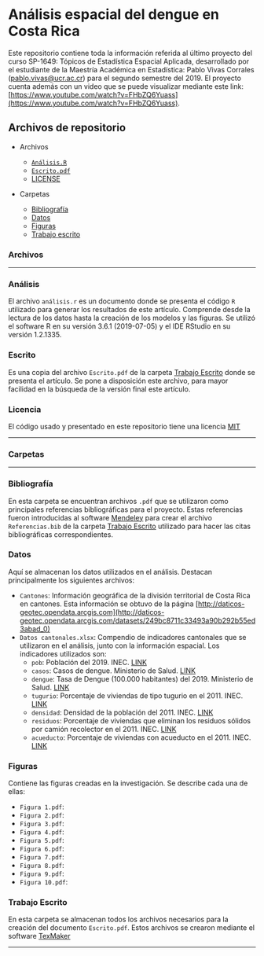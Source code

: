 # Análisis espacial del dengue en Costa Rica 

Este repositorio contiene toda la información referida al último proyecto del curso SP-1649: Tópicos de Estadística Espacial Aplicada, desarrollado por el estudiante de la Maestría Académica en Estadística: Pablo Vivas Corrales (<pablo.vivas@ucr.ac.cr>) para el segundo semestre del 2019. El proyecto cuenta además con un video que se puede visualizar mediante este link: [https://www.youtube.com/watch?v=FHbZQ6Yuass](https://www.youtube.com/watch?v=FHbZQ6Yuass).


## Archivos de repositorio

* Archivos
  * [`Análisis.R`](#análisis)
  * [`Escrito.pdf`](#escrito)
  * [LICENSE](#licencia)

* Carpetas
  * [Bibliografía](#bibliografía)
  * [Datos](#datos)
  * [Figuras](#figuras)
  * [Trabajo escrito](#trabajo-escrito)


### Archivos
---
### Análisis

El archivo `análisis.r` es un documento donde se presenta el código `R` utilizado para generar los resultados de este artículo. Comprende desde la lectura de los datos hasta la creación de los modelos y las figuras. Se utilizó el software R en su versión 3.6.1 (2019-07-05) y el IDE RStudio en su versión 1.2.1335.

### Escrito

Es una copia del archivo `Escrito.pdf` de la carpeta [Trabajo Escrito](#trabajo-escrito) donde se presenta el artículo. Se pone a disposición este archivo, para mayor facilidad en la búsqueda de la versión final este artículo. 

### Licencia

El código usado y presentado en este repositorio tiene una licencia [MIT](https://opensource.org/licenses/MIT)

---
### Carpetas
---
### Bibliografía

En esta carpeta se encuentran archivos `.pdf` que se utilizaron como principales referencias bibliográficas para el proyecto. Estas referencias fueron introducidas al software [Mendeley](https://www.mendeley.com/?interaction_required=true) para crear el archivo `Referencias.bib` de la carpeta [Trabajo Escrito](#trabajo-escrito) utilizado para hacer las citas bibliográficas correspondientes.

### Datos

Aquí se almacenan los datos utilizados en el análisis. Destacan principalmente los siguientes archivos:

* `Cantones`: Información geográfica de la división territorial de Costa Rica en cantones. Esta información se obtuvo de la página [http://daticos-geotec.opendata.arcgis.com](http://daticos-geotec.opendata.arcgis.com/datasets/249bc8711c33493a90b292b55ed3abad_0)
* `Datos cantonales.xlsx`: Compendio de indicadores cantonales que se utilizaron en el análisis, junto con la información espacial. Los indicadores utilizados son:
  * `pob`: Población del 2019. INEC. [LINK](http://services.inec.go.cr/proyeccionpoblacion/frmproyec.aspx)
  * `casos`: Casos de dengue. Ministerio de Salud. [LINK](https://www.ministeriodesalud.go.cr/index.php/vigilancia-de-la-salud/analisis-de-situacion-de-salud)
  * `dengue`: Tasa de Dengue (100.000 habitantes) del 2019. Ministerio de Salud. [LINK](https://www.ministeriodesalud.go.cr/index.php/vigilancia-de-la-salud/analisis-de-situacion-de-salud)
  * `tugurio`: Porcentaje de viviendas de tipo tugurio en el 2011. INEC. [LINK](http://sistemas.inec.cr:8080/bincri/RpWebEngine.exe/Portal?BASE=2011&lang=esp)
  * `densidad`: Densidad de la población del 2011. INEC. [LINK](http://sistemas.inec.cr:8080/bincri/RpWebEngine.exe/Portal?BASE=2011&lang=esp)
  * `residuos`: Porcentaje de viviendas que eliminan los residuos sólidos por camión recolector en el 2011. INEC. [LINK](http://sistemas.inec.cr:8080/bincri/RpWebEngine.exe/Portal?BASE=2011&lang=esp)
  * `acueducto`: Porcentaje de viviendas con acueducto en el 2011. INEC. [LINK](http://sistemas.inec.cr:8080/bincri/RpWebEngine.exe/Portal?BASE=2011&lang=esp)

### Figuras

Contiene las figuras creadas en la investigación. Se describe cada una de ellas: 

* `Figura 1.pdf`: 
* `Figura 2.pdf`: 
* `Figura 3.pdf`: 
* `Figura 4.pdf`: 
* `Figura 5.pdf`: 
* `Figura 6.pdf`: 
* `Figura 7.pdf`: 
* `Figura 8.pdf`: 
* `Figura 9.pdf`: 
* `Figura 10.pdf`: 

### Trabajo Escrito

En esta carpeta se almacenan todos los archivos necesarios para la creación del documento `Escrito.pdf`. Estos archivos se crearon mediante el software [TexMaker](https://www.xm1math.net/texmaker/)

---

